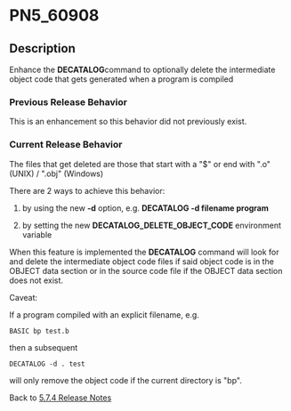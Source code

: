 # PN5_60908

<PageHeader />

## Description

Enhance the **DECATALOG**command to optionally delete the intermediate object code that gets generated when a program is compiled

### Previous Release Behavior

This is an enhancement so this behavior did not previously exist.

### Current Release Behavior

The files that get deleted are those that start with a "$" or end with ".o" (UNIX) / ".obj" (Windows)

There are 2 ways to achieve this behavior:

1) by using the new **-d** option, e.g. **DECATALOG -d filename program**

2) by setting the new **DECATALOG\_DELETE\_OBJECT\_CODE** environment variable

When this feature is implemented the **DECATALOG** command will look for and delete the intermediate object code files if said object code is in the OBJECT data section or in the source code file if the OBJECT data section does not exist.

Caveat:

If a program compiled with an explicit filename, e.g.

```
BASIC bp test.b
```

then a subsequent

```
DECATALOG -d . test
```

will only remove the object code if the current directory is "bp".

Back to [5.7.4 Release Notes](./../README.md)
